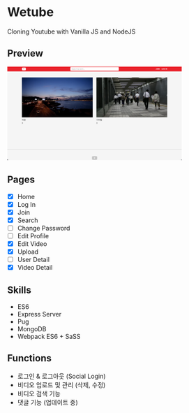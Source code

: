 # Wetube

Cloning Youtube with Vanilla JS and NodeJS

## Preview

<img src="preview.png"  width="400"><br>

## Pages

- [x] Home
- [x] Log In
- [x] Join
- [x] Search
- [ ] Change Password
- [ ] Edit Profile
- [x] Edit Video
- [x] Upload
- [ ] User Detail
- [x] Video Detail

## Skills

- ES6
- Express Server
- Pug
- MongoDB
- Webpack ES6 + SaSS

## Functions

- 로그인 & 로그아웃 (Social Login)
- 비디오 업로드 및 관리 (삭제, 수정)
- 비디오 검색 기능
- 댓글 기능 (업데이트 중)
